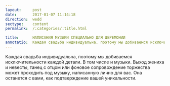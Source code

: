```yaml
---
layout:     post
date:       2017-01-07 11:14:18
direction:  wedd
sectype:    content
permalink:  /:categories/:title.html

title:      НАПИСАНИЯ МУЗЫКИ СПЕЦИАЛЬНО ДЛЯ ЦЕРЕМОНИИ               
annotatio:  Каждая свадьба индивидуальна, поэтому мы добиваемся исключительности каждой детали. В том числе и музыки. Выход жениха и невесты, танец с отцом или фоновое сопровождение торжества может проходить под музыку, написанную лично для вас. Она останется с вами, как подтверждение вашей уникальности.  
---
```


Каждая свадьба индивидуальна, поэтому мы добиваемся исключительности каждой детали. В том числе и музыки. Выход жениха и невесты, танец с отцом или фоновое сопровождение торжества может проходить под музыку, написанную лично для вас. Она останется с вами, как подтверждение вашей уникальности. 